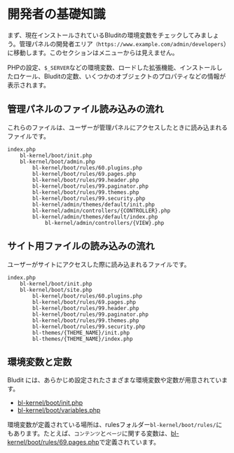 # 開発者の基礎知識
<!-- position: 1 -->

まず、現在インストールされているBluditの環境変数をチェックしてみましょう。管理パネルの開発者エリア`（https://www.example.com/admin/developers`）に移動します。このセクションはメニューからは見えません。

PHPの設定、`$_SERVER`などの環境変数、ロードした拡張機能、インストールしたロケール、Bluditの定数、いくつかのオブジェクトのプロパティなどの情報が表示されます。

## 管理パネルのファイル読み込みの流れ
これらのファイルは、ユーザーが管理パネルにアクセスしたときに読み込まれるファイルです。

```
index.php
	bl-kernel/boot/init.php
	bl-kernel/boot/admin.php
		bl-kernel/boot/rules/60.plugins.php
		bl-kernel/boot/rules/69.pages.php
		bl-kernel/boot/rules/99.header.php
		bl-kernel/boot/rules/99.paginator.php
		bl-kernel/boot/rules/99.themes.php
		bl-kernel/boot/rules/99.security.php
		bl-kernel/admin/themes/default/init.php
		bl-kernel/admin/controllers/{CONTROLLER}.php
		bl-kernel/admin/themes/default/index.php
			bl-kernel/admin/controllers/{VIEW}.php
```

## サイト用ファイルの読み込みの流れ
ユーザーがサイトにアクセスした際に読み込まれるファイルです。

```
index.php
	bl-kernel/boot/init.php
	bl-kernel/boot/site.php
		bl-kernel/boot/rules/60.plugins.php
		bl-kernel/boot/rules/69.pages.php
		bl-kernel/boot/rules/99.header.php
		bl-kernel/boot/rules/99.paginator.php
		bl-kernel/boot/rules/99.themes.php
		bl-kernel/boot/rules/99.security.php
		bl-themes/{THEME_NAME}/init.php
		bl-themes/{THEME_NAME}/index.php
```

## 環境変数と定数
Bludit には、あらかじめ設定されたさまざまな環境変数や定数が用意されています。

- [bl-kernel/boot/init.php](https://github.com/bludit/bludit/blob/master/bl-kernel/boot/init.php)
- [bl-kernel/boot/variables.php](https://github.com/bludit/bludit/blob/master/bl-kernel/boot/variables.php)

環境変数が定義されている場所は、rulesフォルダー`bl-kernel/boot/rules/`にもあります。たとえば、`コンテンツ`と`ページ`に関する変数は、[bl-kernel/boot/rules/69.pages.php](https://github.com/bludit/bludit/blob/master/bl-kernel/boot/rules/69.pages.php)で定義されています。
